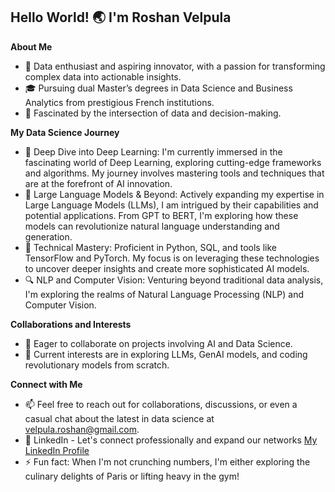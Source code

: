 ## Hello World! 🌏 I'm Roshan Velpula

**About Me**
- 👋 Data enthusiast and aspiring innovator, with a passion for transforming complex data into actionable insights.
- 🎓 Pursuing dual Master’s degrees in Data Science and Business Analytics from prestigious French institutions.
- 👀 Fascinated by the intersection of data and decision-making.

**My Data Science Journey**
- 🤖 Deep Dive into Deep Learning: I'm currently immersed in the fascinating world of Deep Learning, exploring cutting-edge frameworks and algorithms. My journey involves mastering tools and techniques that are at the forefront of AI innovation.
- 🌱 Large Language Models & Beyond: Actively expanding my expertise in Large Language Models (LLMs), I am intrigued by their capabilities and potential applications. From GPT to BERT, I'm exploring how these models can revolutionize natural language understanding and generation.
- 🧠 Technical Mastery: Proficient in Python, SQL, and tools like TensorFlow and PyTorch. My focus is on leveraging these technologies to uncover deeper insights and create more sophisticated AI models.
- 🔍 NLP and Computer Vision: Venturing beyond traditional data analysis, I'm exploring the realms of Natural Language Processing (NLP) and Computer Vision. 

**Collaborations and Interests**
- 💞️ Eager to collaborate on projects involving AI and Data Science.
- 🚀 Current interests are in exploring LLMs, GenAI models, and coding revolutionary models from scratch. 

**Connect with Me**
- 📫 Feel free to reach out for collaborations, discussions, or even a casual chat about the latest in data science at velpula.roshan@gmail.com.
- 🔗 LinkedIn - Let's connect professionally and expand our networks [My LinkedIn Profile](https://www.linkedin.com/in/roshan-velpula/)
- ⚡ Fun fact: When I'm not crunching numbers, I'm either exploring the culinary delights of Paris or lifting heavy in the gym!
